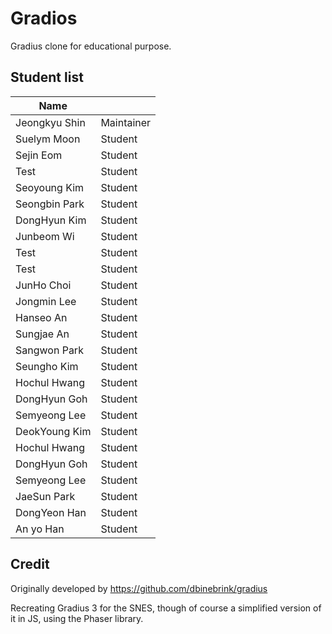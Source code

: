 # Gradios

Gradius clone for educational purpose.

## Student list

| Name         |            |
|--------------|------------|
| Jeongkyu Shin| Maintainer |
| Suelym Moon  | Student    |
| Sejin Eom    | Student    |
| Test         | Student    |
| Seoyoung Kim| Student     |
| Seongbin Park| Student    |
| DongHyun Kim | Student    |
| Junbeom Wi | Student  |
| Test         | Student    |
| Test         | Student    |
| JunHo Choi   | Student    |
| Jongmin Lee  | Student    |
| Hanseo An    | Student    |
| Sungjae An| Student |
| Sangwon Park| Student |
| Seungho Kim  | Student    |
| Hochul Hwang | Student    |
| DongHyun Goh | Student    |
| Semyeong Lee|Student|
| DeokYoung Kim | Student|
| Hochul Hwang | Student    |
| DongHyun Goh | Student    |
| Semyeong Lee|Student|
| JaeSun Park  | Student   |
| DongYeon Han | Student |
| An yo Han    | Student   |

## Credit

Originally developed by https://github.com/dbinebrink/gradius

Recreating Gradius 3 for the SNES, though of course a simplified version of it in JS, using the Phaser library.

